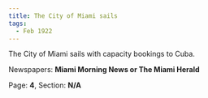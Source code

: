 ```yaml
---  
title: The City of Miami sails  
tags:  
  - Feb 1922  
---  
```

  
The City of Miami sails with capacity bookings to Cuba.  
  
Newspapers: **Miami Morning News or The Miami Herald**  
  
Page: **4**, Section: **N/A** 
